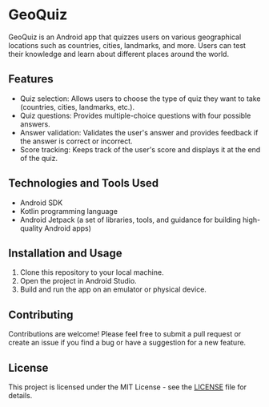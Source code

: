 # GeoQuiz

GeoQuiz is an Android app that quizzes users on various geographical locations such as countries, cities, landmarks, and more. Users can test their knowledge and learn about different places around the world.

## Features

- Quiz selection: Allows users to choose the type of quiz they want to take (countries, cities, landmarks, etc.).
- Quiz questions: Provides multiple-choice questions with four possible answers.
- Answer validation: Validates the user's answer and provides feedback if the answer is correct or incorrect.
- Score tracking: Keeps track of the user's score and displays it at the end of the quiz.

## Technologies and Tools Used

- Android SDK
- Kotlin programming language
- Android Jetpack (a set of libraries, tools, and guidance for building high-quality Android apps)

## Installation and Usage

1. Clone this repository to your local machine.
2. Open the project in Android Studio.
3. Build and run the app on an emulator or physical device.

## Contributing

Contributions are welcome! Please feel free to submit a pull request or create an issue if you find a bug or have a suggestion for a new feature.

## License

This project is licensed under the MIT License - see the [LICENSE](LICENSE) file for details.
